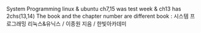 System Programming
linux & ubuntu
ch7,15 was test week & ch13 has 2chs(13,14)
The book and the chapter number are different
book : 시스템 프로그래밍 리눅스&유닉스 / 이종원 지음 / 한빛아카데미
